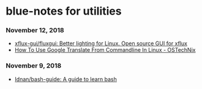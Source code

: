 # blue-notes for utilities


### November 12, 2018 
- [xflux-gui/fluxgui: Better lighting for Linux. Open source GUI for xflux](https://github.com/xflux-gui/fluxgui) 
- [How To Use Google Translate From Commandline In Linux - OSTechNix](https://www.ostechnix.com/use-google-translate-commandline-linux/) 
### November 9, 2018 
- [Idnan/bash-guide: A guide to learn bash](https://github.com/Idnan/bash-guide) 
